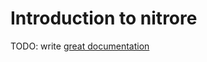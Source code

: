 # Introduction to nitrore

TODO: write [great documentation](http://jacobian.org/writing/what-to-write/)
